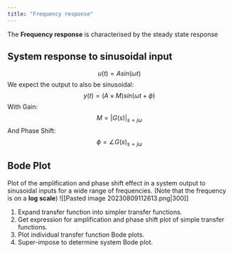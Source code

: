 ```yaml
---
title: "Frequency response"
---
```

The **Frequency response** is characterised by the steady state response
## System response to sinusoidal input
$$u(t) = Asin(\omega t)$$
We expect the output to also be sinusoidal:
$$y(t) = (A\times M) sin(\omega t + \phi)$$
With Gain:
$$M = |G(s)|_{s=j\omega}$$
And Phase Shift:
$$\phi = \angle G(s)_{s=j\omega}$$

## Bode Plot
Plot of the amplification and phase shift effect in a system output to sinusoidal inputs for a wide range of frequencies. (Note that the frequency is on a **log scale**)
![[Pasted image 20230809112613.png|300]]

1. Expand transfer function into simpler transfer functions.
2. Get expression for amplification and phase shift plot of simple transfer functions.
3. Plot individual transfer function Bode plots.
4. Super-impose to determine system Bode plot.


